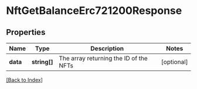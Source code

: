 # NftGetBalanceErc721200Response

## Properties

Name | Type | Description | Notes
------------ | ------------- | ------------- | -------------
**data** | **string[]** | The array returning the ID of the NFTs | [optional]

[[Back to Index]](../index.md)
